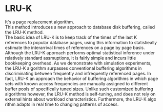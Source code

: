 # LRU-K
It's a page replacement algorithm.<br />
This method introduces a new approach to database disk buffering, called the LRU-K method.<br/> 
The basic idea of LRU-K is to keep track of the times of the last K references
to popular database pages, using this information to statistieally 
estimate the interarrival times of references on a page
by page basis. Although the LRU-K approach performs
optimal statistical inference under relatively standard assmuptions,
it is fairly simple and incurs little bookkeeping
overhead. As we demonstrate with simulation experiments,
the LRU-K algorithm surpasses conventional buffering algorithms
in discriminating between frequently and infrequently
referenced pages. In fact, LRU-K an approach the
behavior of buffering algorithms in which page sets with
known access frequencies are manually assigned to different
buffer pools of specifically tuned sizes. Unlike such customized
buffering algorithms however, the LRU-K method
is self-tuning, and does not rely on external hints about
workload characteristics. Furthermore, the LRU-K algo
rithm adapts in real time to changing patterns of access.
